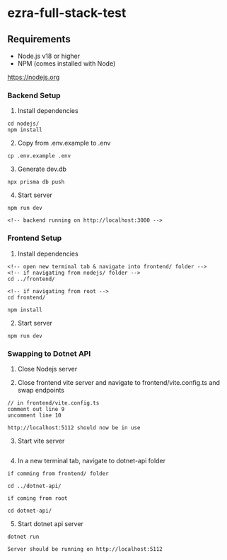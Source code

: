 # ezra-full-stack-test

## Requirements

- Node.js v18 or higher
- NPM (comes installed with Node)

https://nodejs.org

### Backend Setup

1. Install dependencies

```
cd nodejs/
npm install
```

2. Copy from .env.example to .env

```
cp .env.example .env
```

3. Generate dev.db

```
npx prisma db push
```

4. Start server

```
npm run dev

<!-- backend running on http://localhost:3000 -->
```

### Frontend Setup

1. Install dependencies

```
<!-- open new terminal tab & navigate into frontend/ folder -->
<!-- if navigating from nodejs/ folder -->
cd ../frontend/

<!-- if navigating from root -->
cd frontend/

npm install
```

2. Start server

```
npm run dev
```

### Swapping to Dotnet API

1. Close Nodejs server

2. Close frontend vite server and navigate to frontend/vite.config.ts and swap endpoints

```
// in frontend/vite.config.ts
comment out line 9
uncomment line 10

http://localhost:5112 should now be in use
```

3. Start vite server

```npm run dev

```

4. In a new terminal tab, navigate to dotnet-api folder

```
if comming from frontend/ folder

cd ../dotnet-api/

if coming from root

cd dotnet-api/
```

5. Start dotnet api server

```
dotnet run

Server should be running on http://localhost:5112
```
